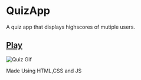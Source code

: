 
# QuizApp 
A quiz app that displays highscores of mutiple users.

## [Play](https://aashutoshdubey0.github.io/Calculator-App/)

![Quiz Gif](https://user-images.githubusercontent.com/83122406/178221173-46f09a44-a179-4bc6-84ad-f851c6be0d1e.gif)


Made Using HTML,CSS and JS
